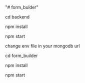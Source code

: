 "# form_bulder" 
<p>cd backend</p>
<p>npm install</p>
<p>npm start</p>
<p>change env file in your mongodb url</p>
<p>cd form_builder</p>
<p>npm install</p>
<p>npm start</p>
